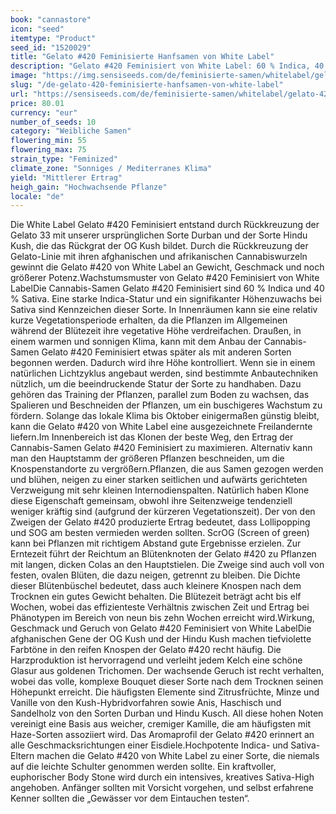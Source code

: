 ```yaml
---
book: "cannastore"
icon: "seed"
itemtype: "Product"
seed_id: "1520029"
title: "Gelato #420 Feminisierte Hanfsamen von White Label"
description: "Gelato #420 Feminisiert von White Label: 60 % Indica, 40 % Sativa. Afghanische-, afrikanische- und Cali-Abstammung. High kraftvoll, entspannend, kreativ."
image: "https://img.sensiseeds.com/de/feminisierte-samen/whitelabel/gelato-420-image.png"
slug: "/de-gelato-420-feminisierte-hanfsamen-von-white-label"
url: "https://sensiseeds.com/de/feminisierte-samen/whitelabel/gelato-420?a_aid=cannastore"
price: 80.01
currency: "eur"
number_of_seeds: 10
category: "Weibliche Samen"
flowering_min: 55
flowering_max: 75
strain_type: "Feminized"
climate_zone: "Sonniges / Mediterranes Klima"
yield: "Mittlerer Ertrag"
heigh_gain: "Hochwachsende Pflanze"
locale: "de"
---
```

Die White Label Gelato #420 Feminisiert entstand durch Rückkreuzung der Gelato 33 mit unserer ursprünglichen Sorte Durban und der Sorte Hindu Kush, die das Rückgrat der OG Kush bildet. Durch die Rückkreuzung der Gelato-Linie mit ihren afghanischen und afrikanischen Cannabiswurzeln gewinnt die Gelato #420 von White Label an Gewicht, Geschmack und noch größerer Potenz.Wachstumsmuster von Gelato #420 Feminisiert von White LabelDie Cannabis-Samen Gelato #420 Feminisiert sind 60 % Indica und 40 % Sativa. Eine starke Indica-Statur und ein signifikanter Höhenzuwachs bei Sativa sind Kennzeichen dieser Sorte. In Innenräumen kann sie eine relativ kurze Vegetationsperiode erhalten, da die Pflanzen im Allgemeinen während der Blütezeit ihre vegetative Höhe verdreifachen. Draußen, in einem warmen und sonnigen Klima, kann mit dem Anbau der Cannabis-Samen Gelato #420 Feminisiert etwas später als mit anderen Sorten begonnen werden. Dadurch wird ihre Höhe kontrolliert. Wenn sie in einem natürlichen Lichtzyklus angebaut werden, sind bestimmte Anbautechniken nützlich, um die beeindruckende Statur der Sorte zu handhaben. Dazu gehören das Training der Pflanzen, parallel zum Boden zu wachsen, das Spalieren und Beschneiden der Pflanzen, um ein buschigeres Wachstum zu fördern. Solange das lokale Klima bis Oktober einigermaßen günstig bleibt, kann die Gelato #420 von White Label eine ausgezeichnete Freilandernte liefern.Im Innenbereich ist das Klonen der beste Weg, den Ertrag der Cannabis-Samen Gelato #420 Feminisiert zu maximieren. Alternativ kann man den Hauptstamm der größeren Pflanzen beschneiden, um die Knospenstandorte zu vergrößern.Pflanzen, die aus Samen gezogen werden und blühen, neigen zu einer starken seitlichen und aufwärts gerichteten Verzweigung mit sehr kleinen Internodienspalten. Natürlich haben Klone diese Eigenschaft gemeinsam, obwohl ihre Seitenzweige tendenziell weniger kräftig sind (aufgrund der kürzeren Vegetationszeit). Der von den Zweigen der Gelato #420 produzierte Ertrag bedeutet, dass Lollipopping und SOG am besten vermieden werden sollten. ScrOG (Screen of green) kann bei Pflanzen mit richtigem Abstand gute Ergebnisse erzielen. Zur Erntezeit führt der Reichtum an Blütenknoten der Gelato #420 zu Pflanzen mit langen, dicken Colas an den Hauptstielen. Die Zweige sind auch voll von festen, ovalen Blüten, die dazu neigen, getrennt zu bleiben. Die Dichte dieser Blütenbüschel bedeutet, dass auch kleinere Knospen nach dem Trocknen ein gutes Gewicht behalten. Die Blütezeit beträgt acht bis elf Wochen, wobei das effizienteste Verhältnis zwischen Zeit und Ertrag bei Phänotypen im Bereich von neun bis zehn Wochen erreicht wird.Wirkung, Geschmack und Geruch von Gelato #420 Feminisiert von White LabelDie afghanischen Gene der OG Kush und der Hindu Kush machen tiefviolette Farbtöne in den reifen Knospen der Gelato #420 recht häufig. Die Harzproduktion ist hervorragend und verleiht jedem Kelch eine schöne Glasur aus goldenen Trichomen. Der wachsende Geruch ist recht verhalten, wobei das volle, komplexe Bouquet dieser Sorte nach dem Trocknen seinen Höhepunkt erreicht. Die häufigsten Elemente sind Zitrusfrüchte, Minze und Vanille von den Kush-Hybridvorfahren sowie Anis, Haschisch und Sandelholz von den Sorten Durban und Hindu Kusch. All diese hohen Noten vereinigt eine Basis aus weicher, cremiger Kamille, die am häufigsten mit Haze-Sorten assoziiert wird. Das Aromaprofil der Gelato #420 erinnert an alle Geschmacksrichtungen einer Eisdiele.Hochpotente Indica- und Sativa-Eltern machen die Gelato #420 von White Label zu einer Sorte, die niemals auf die leichte Schulter genommen werden sollte. Ein kraftvoller, euphorischer Body Stone wird durch ein intensives, kreatives Sativa-High angehoben. Anfänger sollten mit Vorsicht vorgehen, und selbst erfahrene Kenner sollten die „Gewässer vor dem Eintauchen testen“.
